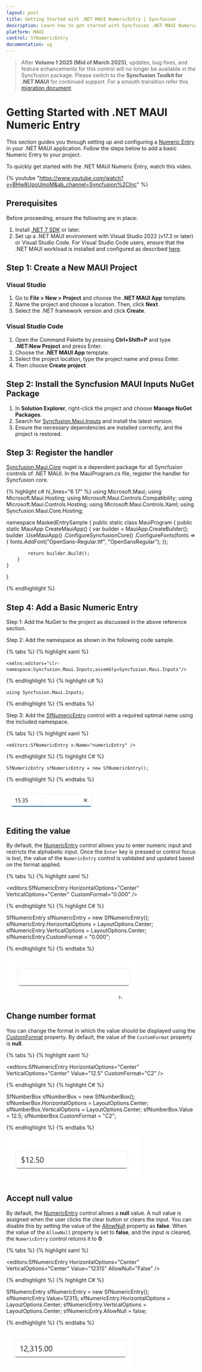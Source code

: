 ```yaml
---
layout: post
title: Getting Started with .NET MAUI NumericEntry | Syncfusion
description: Learn how to get started with Syncfusion .NET MAUI NumericEntry (SfNumericEntry) control, its elements, and more in here.
platform: MAUI
control: SfNumericEntry
documentation: ug
---
```


> After **Volume 1 2025 (Mid of March 2025)**, updates, bug fixes, and feature enhancements for this control will no longer be available in the Syncfusion package. Please switch to the **Syncfusion Toolkit for .NET MAUI** for continued support. For a smooth transition refer this [migration document](https://help.syncfusion.com/maui-toolkit/migration).

# Getting Started with .NET MAUI Numeric Entry

This section guides you through setting up and configuring a [Numeric Entry](https://help.syncfusion.com/cr/maui/Syncfusion.Maui.Inputs.SfNumericEntry.html) in your .NET MAUI application. Follow the steps below to add a basic Numeric Entry to your project.

To quickly get started with the .NET MAUI Numeric Entry, watch this video.

{% youtube "https://www.youtube.com/watch?v=BHw8UpoUmoM&ab_channel=Syncfusion%2CInc" %}

## Prerequisites

Before proceeding, ensure the following are in place:

1. Install [.NET 7 SDK](https://dotnet.microsoft.com/en-us/download/dotnet/7.0) or later.
2. Set up a .NET MAUI environment with Visual Studio 2022 (v17.3 or later) or Visual Studio Code. For Visual Studio Code users, ensure that the .NET MAUI workload is installed and configured as described [here](https://learn.microsoft.com/en-us/dotnet/maui/get-started/installation?view=net-maui-8.0&tabs=visual-studio-code).

## Step 1: Create a New MAUI Project

### Visual Studio

1. Go to **File > New > Project** and choose the **.NET MAUI App** template.
2. Name the project and choose a location. Then, click **Next**.
3. Select the .NET framework version and click **Create**.

### Visual Studio Code

1. Open the Command Palette by pressing **Ctrl+Shift+P** and type **.NET:New Project** and press Enter.
2. Choose the **.NET MAUI App** template.
3. Select the project location, type the project name and press Enter.
4. Then choose **Create project**

## Step 2: Install the Syncfusion MAUI Inputs NuGet Package

1. In **Solution Explorer**, right-click the project and choose **Manage NuGet Packages**.
2. Search for [Syncfusion.Maui.Inputs](https://www.nuget.org/packages/Syncfusion.Maui.Inputs) and install the latest version.
3. Ensure the necessary dependencies are installed correctly, and the project is restored.

## Step 3: Register the handler

 [Syncfusion.Maui.Core](https://www.nuget.org/packages/Syncfusion.Maui.Core) nuget is a dependent package for all Syncfusion controls of .NET MAUI. In the MauiProgram.cs file, register the handler for Syncfusion core.

{% highlight c# hl_lines="6 17" %}
using Microsoft.Maui;
using Microsoft.Maui.Hosting;
using Microsoft.Maui.Controls.Compatibility;
using Microsoft.Maui.Controls.Hosting;
using Microsoft.Maui.Controls.Xaml;
using Syncfusion.Maui.Core.Hosting;

namespace MaskedEntrySample
{
    public static class MauiProgram
    {
        public static MauiApp CreateMauiApp()
        {
            var builder = MauiApp.CreateBuilder();
            builder
            .UseMauiApp<App>()
            .ConfigureSyncfusionCore()
            .ConfigureFonts(fonts =>
            {
                fonts.AddFont("OpenSans-Regular.ttf", "OpenSansRegular");
            });

            return builder.Build();
        }      
    }
}   

{% endhighlight %} 

## Step 4: Add a Basic Numeric Entry

Step 1: Add the NuGet to the project as discussed in the above reference section. 

Step 2: Add the namespace as shown in the following code sample.

{% tabs %}
{% highlight xaml %}

	<xmlns:editors="clr-namespace:Syncfusion.Maui.Inputs;assembly=Syncfusion.Maui.Inputs"/>

{% endhighlight %}
{% highlight c# %}

	using Syncfusion.Maui.Inputs;

{% endhighlight %}
{% endtabs %}

Step 3: Add the [SfNumericEntry](https://help.syncfusion.com/cr/maui/Syncfusion.Maui.Inputs.SfNumericEntry.html) control with a required optimal name using the included namespace.

{% tabs %}
{% highlight xaml %}

	<editors:SfNumericEntry x:Name="numericEntry" />
	
{% endhighlight %}
{% highlight C# %}

    SfNumericEntry sfNumericEntry = new SfNumericEntry();   

{% endhighlight %}
{% endtabs %}

![.NET MAUI NumericEntry Application](GettingStarted_images/gettingStarted_img.png)

## Editing the value

By default, the [NumericEntry](https://help.syncfusion.com/cr/maui/Syncfusion.Maui.Inputs.SfNumericEntry.html) control allows you to enter numeric input and restricts the alphabetic input. Once the `Enter` key is pressed or control focus is lost, the value of the `NumericEntry` control is validated and updated based on the format applied.

{% tabs %}
{% highlight xaml %}

<editors:SfNumericEntry HorizontalOptions="Center" 
                        VerticalOptions="Center" 
                        CustomFormat="0.000" />

{% endhighlight %}
{% highlight C# %}

SfNumericEntry sfNumericEntry = new SfNumericEntry();
sfNumericEntry.HorizontalOptions = LayoutOptions.Center;
sfNumericEntry.VerticalOptions = LayoutOptions.Center;
sfNumericEntry.CustomFormat = "0.000";

{% endhighlight %}
{% endtabs %}

![.NET MAUI NumericEntry value editing](GettingStarted_images/editing_value.gif)

## Change number format

You can change the format in which the value should be displayed using the [CustomFormat](https://help.syncfusion.com/cr/maui/Syncfusion.Maui.Inputs.SfNumericEntry.html#Syncfusion_Maui_Inputs_SfNumericEntry_CustomFormat) property. By default, the value of the `CustomFormat` property is **null**.

{% tabs %}
{% highlight xaml %}

<editors:SfNumericEntry HorizontalOptions="Center"
                        VerticalOptions="Center"
                        Value="12.5" 
                        CustomFormat="C2" />

{% endhighlight %}
{% highlight C# %}

SfNumberBox sfNumberBox = new SfNumberBox();
sfNumberBox.HorizontalOptions = LayoutOptions.Center;
sfNumberBox.VerticalOptions = LayoutOptions.Center;
sfNumberBox.Value = 12.5;
sfNumberBox.CustomFormat = "C2";

{% endhighlight %}
{% endtabs %}

![.NET MAUI NumericEntry value editing](GettingStarted_images/custom_format.png)

## Accept null value

By default, the [NumericEntry](https://help.syncfusion.com/cr/maui/Syncfusion.Maui.Inputs.SfNumericEntry.html) control allows a **null** value. A null value is assigned when the user clicks the clear button or clears the input. You can disable this by setting the value of the [AllowNull](https://help.syncfusion.com/cr/maui/Syncfusion.Maui.Inputs.SfNumericEntry.html#Syncfusion_Maui_Inputs_SfNumericEntry_AllowNull) property as **false**. When the value of the `AllowNull` property is set to **false**, and the input is cleared, the `NumericEntry` control returns it to **0**.

{% tabs %}
{% highlight xaml %}

<editors:SfNumericEntry HorizontalOptions="Center"
                        VerticalOptions="Center"
                        Value="12315"
                        AllowNull="False" />

{% endhighlight %}
{% highlight C# %}

SfNumericEntry sfNumericEntry = new SfNumericEntry();
sfNumericEntry.Value=12315;
sfNumericEntry.HorizontalOptions = LayoutOptions.Center;
sfNumericEntry.VerticalOptions = LayoutOptions.Center;
sfNumericEntry.AllowNull = false;

{% endhighlight %}
{% endtabs %}

![.NET MAUI NumericEntry prevent empty textbox](GettingStarted_images/allowNull.gif)